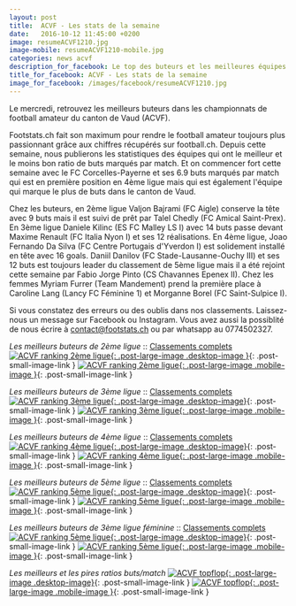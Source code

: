 ```yaml
---
layout: post
title:  ACVF - Les stats de la semaine
date:   2016-10-12 11:45:00 +0200
image: resumeACVF1210.jpg
image-mobile: resumeACVF1210-mobile.jpg
categories: news acvf
description_for_facebook: Le top des buteurs et les meilleures équipes dans le canton de Vaud
title_for_facebook: ACVF - Les stats de la semaine
image_for_facebook: /images/facebook/resumeACVF1210.jpg
---
```

Le mercredi, retrouvez les meilleurs buteurs dans les championnats de football amateur du canton de Vaud (ACVF).

Footstats.ch fait son maximum pour rendre le football amateur toujours plus passionnant grâce aux chiffres récupérés sur football.ch. Depuis cette semaine, nous publierons les statistiques des équipes qui ont le meilleur et le moins bon ratio de buts marqués par match. Et on commencer fort cette semaine avec le FC Corcelles-Payerne et ses 6.9 buts marqués par match qui est en première position en 4ème ligue mais qui est également l'équipe qui marque le plus de buts dans le canton de Vaud.

Chez les buteurs, en 2ème ligue Valjon Bajrami (FC Aigle) conserve la tête avec 9 buts mais il est suivi de prêt par Talel Chedly (FC Amical Saint-Prex). En 3ème ligue Daniele Kilinc (ES FC Malley LS I) avec 14 buts passe devant Maxime Renault (FC Italia Nyon I) et ses 12 réalisations. En 4ème ligue, Joao Fernando Da Silva (FC Centre Portugais d'Yverdon I) est solidement installé en tête avec 16 goals. Daniil Danilov (FC Stade-Lausanne-Ouchy III) et ses 12 buts est toujours leader du classement de 5ème ligue mais il a été rejoint cette semaine par Fabio Jorge Pinto (CS Chavannes Epenex II). Chez les femmes Myriam Furrer	(Team Mandement) prend la première place à Caroline Lang (Lancy FC Féminine 1) et Morganne Borel (FC Saint-Sulpice I).

Si vous constatez des erreurs ou des oublis dans nos classements. Laissez-nous un message sur Facebook ou Instagram. Vous avez aussi la possiblité de nous écrire à contact@footstats.ch ou par whatsapp au 0774502327.

_Les meilleurs buteurs de 2ème ligue_ :: [Classements complets]({{site.url}}/acvf/2eme-ligue)
[![ACVF ranking 2ème ligue]({{site.url}}/images/posts/rankings/resumeACVF21210.jpg){: .post-large-image .desktop-image }]({{site.url}}/images/posts/rankings/resumeACVF21210.jpg){: .post-small-image-link }
[![ACVF ranking 2ème ligue]({{site.url}}/images/posts/rankings/resumeACVF21210-mobile.jpg){: .post-large-image .mobile-image }]({{site.url}}/images/posts/rankings/resumeACVF21210-mobile.jpg){: .post-small-image-link }

_Les meilleurs buteurs de 3ème ligue_ :: [Classements complets]({{site.url}}/acvf/3eme-ligue)
[![ACVF ranking 3ème ligue]({{site.url}}/images/posts/rankings/resumeACVF31210.jpg){: .post-large-image .desktop-image}]({{site.url}}/images/posts/rankings/resumeACVF31210.jpg){: .post-small-image-link }
[![ACVF ranking 3ème ligue]({{site.url}}/images/posts/rankings/resumeACVF31210-mobile.jpg){: .post-large-image .mobile-image }]({{site.url}}/images/posts/rankings/resumeACVF31210-mobile.jpg){: .post-small-image-link }

_Les meilleurs buteurs de 4ème ligue_ :: [Classements complets]({{site.url}}/acvf/4eme-ligue)
[![ACVF ranking 4ème ligue]({{site.url}}/images/posts/rankings/resumeACVF41210.jpg){: .post-large-image .desktop-image}]({{site.url}}/images/posts/rankings/resumeACVF41210.jpg){: .post-small-image-link }
[![ACVF ranking 4ème ligue]({{site.url}}/images/posts/rankings/resumeACVF41210-mobile.jpg){: .post-large-image .mobile-image }]({{site.url}}/images/posts/rankings/resumeACVF41210-mobile.jpg){: .post-small-image-link }

_Les meilleurs buteurs de 5ème ligue_ :: [Classements complets]({{site.url}}/acvf/5eme-ligue)
[![ACVF ranking 5ème ligue]({{site.url}}/images/posts/rankings/resumeACVF51210.jpg){: .post-large-image .desktop-image}]({{site.url}}/images/posts/rankings/resumeACVF51210.jpg){: .post-small-image-link }
[![ACVF ranking 5ème ligue]({{site.url}}/images/posts/rankings/resumeACVF51210-mobile.jpg){: .post-large-image .mobile-image }]({{site.url}}/images/posts/rankings/resumeACVF51210-mobile.jpg){: .post-small-image-link }

_Les meilleurs buteurs de 3ème ligue féminine_ :: [Classements complets]({{site.url}}/acvf/3eme-ligue-feminine)
[![ACVF ranking 5ème ligue]({{site.url}}/images/posts/rankings/resumeACVF301210.jpg){: .post-large-image .desktop-image}]({{site.url}}/images/posts/rankings/resumeACVF301210.jpg){: .post-small-image-link }
[![ACVF ranking 5ème ligue]({{site.url}}/images/posts/rankings/resumeACVF301210-mobile.jpg){: .post-large-image .mobile-image }]({{site.url}}/images/posts/rankings/resumeACVF301210-mobile.jpg){: .post-small-image-link }

_Les meilleurs et les pires ratios buts/match_
[![ACVF topflop]({{site.url}}/images/posts/rankings/topflopACVF1210.jpg){: .post-large-image .desktop-image}]({{site.url}}/images/posts/rankings/topflopACVF1210.jpg){: .post-small-image-link }
[![ACVF topflop]({{site.url}}/images/posts/rankings/topflopACVF1210.jpg){: .post-large-image .mobile-image }]({{site.url}}/images/posts/rankings/topflopACVF1210.jpg){: .post-small-image-link }